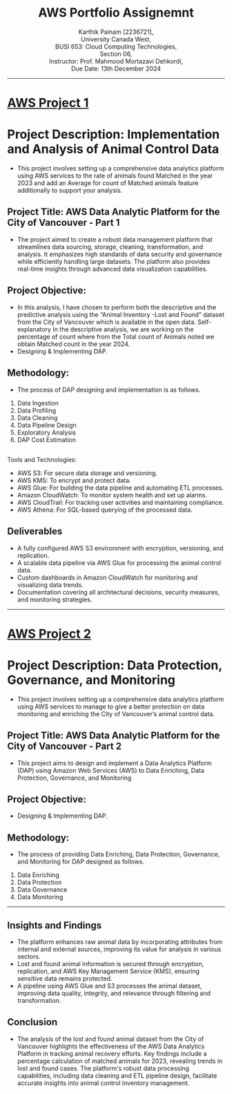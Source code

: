 <h1 align="center">AWS Portfolio Assignemnt</h1>
<p align="center">
Karthik Painam [2236721], <br>
University Canada West, <br>
BUSI 653: Cloud Computing Technologies, <br>
Section 06, <br>
Instructor: Prof. Mahmood Mortazavi Dehkordi, <br>
Due Date: 13th December 2024 <br>
</p>

___
# [AWS Project 1](https://pkarthik-ops.github.io/AWS-Project-1/)
# Project Description: Implementation and Analysis of Animal Control Data
* This project involves setting up a comprehensive data analytics platform using AWS services to the rate of animals found Matched in the year 2023 and add an Average for count of Matched animals feature additionally to support your analysis. 
## Project Title: AWS Data Analytic Platform for the City of Vancouver - Part 1
* The project aimed to create a robust data management platform that streamlines data sourcing, storage, cleaning, transformation, and analysis. It emphasizes high standards of data security and governance while efficiently handling large datasets. The platform also provides real-time insights through advanced data visualization capabilities.
## Project Objective:
* In this analysis, I have chosen to perform both the descriptive and the predictive analysis using the “Animal Inventory -Lost and Found” dataset from the City of Vancouver which is available in the open data. Self-explanatory In the descriptive analysis, we are working on the percentage of count where from the Total count of Animals noted we obtain Matched count in the year 2024.
* Designing & Implementing DAP.
## Methodology:
* The process of DAP designing and implementation is as follows.
1. Data Ingestion
2. Data Profiling
3. Data Cleaning
4. Data Pipeline Design
5. Exploratory Analysis
6. DAP Cost Estimation
   

## 
Tools and Technologies:
- AWS S3: For secure data storage and versioning.
- AWS KMS: To encrypt and protect data.
- AWS Glue: For building the data pipeline and automating ETL processes.
- Amazon CloudWatch: To monitor system health and set up alarms.
- AWS CloudTrail: For tracking user activities and maintaining compliance.
- AWS Athena: For SQL-based querying of the processed data.


## Deliverables
- A fully configured AWS S3 environment with encryption, versioning, and replication.
- A scalable data pipeline via AWS Glue for processing the animal control data.
- Custom dashboards in Amazon CloudWatch for monitoring and visualizing data trends.
- Documentation covering all architectural decisions, security measures, and monitoring strategies.

___
# [AWS Project 2](https://pkarthik-ops.github.io/AWS-Project-2/)
# Project Description: Data Protection, Governance, and Monitoring
* This project involves setting up a comprehensive data analytics platform using AWS services to manage  to give a better protection on data monitoring and enriching the City of Vancouver’s animal control data. 
## Project Title: AWS Data Analytic Platform for the City of Vancouver - Part 2
* This project aims to design and implement a Data Analytics Platform (DAP) using Amazon Web Services (AWS) to Data Enriching, Data Protection, Governance, and Monitoring
## Project Objective:
* Designing & Implementing DAP.
## Methodology:
* The process of providing Data Enriching, Data Protection, Governance, and Monitoring for DAP designed as follows.
1. Data Enriching
2. Data Protection
3. Data Governance
4. Data Monitoring
___
## Insights and Findings
- The platform enhances raw animal data by incorporating attributes from internal and external sources, improving its value for analysis in various sectors.
- Lost and found animal information is secured through encryption, replication, and AWS Key Management Service (KMS), ensuring sensitive data remains protected.
- A pipeline using AWS Glue and S3 processes the animal dataset, improving data quality, integrity, and relevance through filtering and transformation.
## Conclusion
* The analysis of the lost and found animal dataset from the City of Vancouver highlights the effectiveness of the AWS Data Analytics Platform in tracking animal recovery efforts. Key findings include a percentage calculation of matched animals for 2023, revealing trends in lost and found cases. The platform's robust data processing capabilities, including data cleaning and ETL pipeline design, facilitate accurate insights into animal control inventory management.
